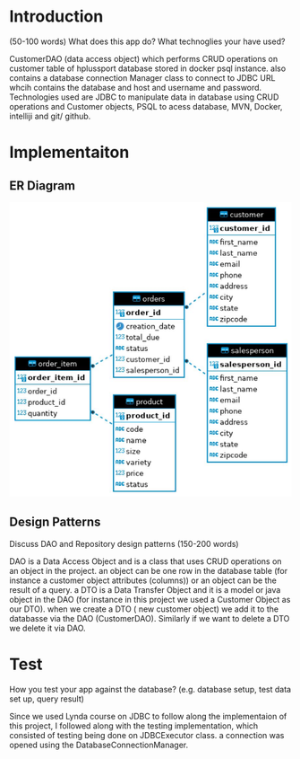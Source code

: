 # Introduction
(50-100 words)
What does this app do? What technoglies your have used?

CustomerDAO (data access object) which performs CRUD operations on customer table of hplussport database stored in docker psql instance. also contains a database connection Manager class to connect to JDBC URL whcih contains the database and host and username and password.
Technologies used are JDBC to manipulate data in database using CRUD operations and Customer objects, PSQL to acess database, MVN, Docker, intelliji and git/ github.

# Implementaiton
## ER Diagram
![my image](../assets/ER-diagram.JPG)

## Design Patterns
Discuss DAO and Repository design patterns (150-200 words)

DAO is a Data Access Object and is a class that uses CRUD operations on an object in the project. an object can be one row in the database table (for instance a customer object attributes (columns)) or an object can be the result of a query.
a DTO is a Data Transfer Object and it is a model or java object in the DAO (for instance in this project we used a Customer Object as our DTO).
when we create a DTO ( new customer object) we add it to the databasse via the DAO (CustomerDAO). Similarly if we want to delete a DTO we delete it via DAO.


# Test
How you test your app against the database? (e.g. database setup, test data set up, query result)

Since we used Lynda course on JDBC to follow along the implementaion of this project, I followed along with the testing implementation, which consisted of testing being done on JDBCExecutor class. a connection was opened using the DatabaseConnectionManager.
